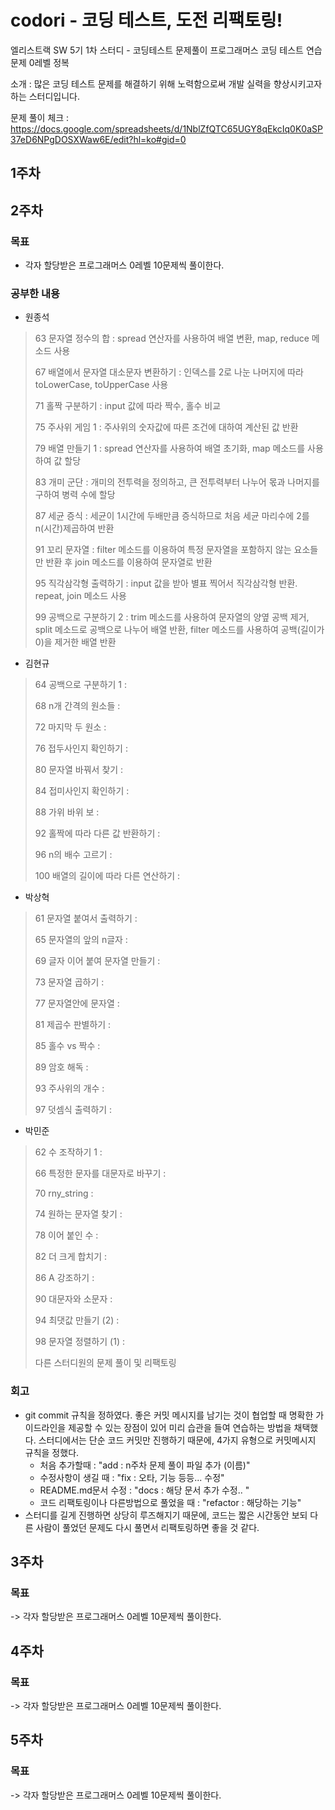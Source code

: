 # codori - **코**딩 테스트, **도**전 **리**팩토링!
엘리스트랙 SW 5기 1차 스터디 - 코딩테스트 문제풀이
프로그래머스 코딩 테스트 연습문제 0레벨 정복

소개 : 많은 코딩 테스트 문제를 해결하기 위해 노력함으로써 개발 실력을 향상시키고자 하는 스터디입니다.

문제 풀이 체크 : https://docs.google.com/spreadsheets/d/1NblZfQTC65UGY8qEkcIq0K0aSP37eD6NPgDOSXWaw6E/edit?hl=ko#gid=0

## 1주차

## 2주차
### 목표
- 각자 할당받은 프로그래머스 0레벨 10문제씩 풀이한다.
### 공부한 내용
- 원종석
> 63	문자열 정수의 합 : spread 연산자를 사용하여 배열 변환, map, reduce 메소드 사용
> 
> 67	배열에서 문자열 대소문자 변환하기 : 인덱스를 2로 나눈 나머지에 따라 toLowerCase, toUpperCase 사용
> 
> 71	홀짝 구분하기 : input 값에 따라 짝수, 홀수 비교
> 
> 75	주사위 게임 1 : 주사위의 숫자값에 따른 조건에 대하여 계산된 값 반환
> 
> 79	배열 만들기 1 : spread 연산자를 사용하여 배열 초기화, map 메소드를 사용하여 값 할당
> 
> 83	개미 군단 : 개미의 전투력을 정의하고, 큰 전투력부터 나누어 몫과 나머지를 구하여 병력 수에 할당
> 
> 87	세균 증식 : 세균이 1시간에 두배만큼 증식하므로 처음 세균 마리수에 2를 n(시간)제곱하여 반환
> 
> 91	꼬리 문자열 : filter 메소드를 이용하여 특정 문자열을 포함하지 않는 요소들만 반환 후 join 메소드를 이용하여 문자열로 반환
> 
> 95	직각삼각형 출력하기 : input 값을 받아 별표 찍어서 직각삼각형 반환. repeat, join 메소드 사용
> 
> 99	공백으로 구분하기 2 : trim 메소드를 사용하여 문자열의 양옆 공백 제거, split 메소드로 공백으로 나누어 배열 반환, filter 메소드를 사용하여 공백(길이가 0)을 제거한 배열 반환

- 김현규
> 64	공백으로 구분하기 1 :
> 
> 68	n개 간격의 원소들 :
> 
> 72	마지막 두 원소 :
> 
> 76	접두사인지 확인하기 :
> 
> 80	문자열 바꿔서 찾기 :
> 
> 84	접미사인지 확인하기 :
> 
> 88	가위 바위 보 :
> 
> 92	홀짝에 따라 다른 값 반환하기 :
> 
> 96	n의 배수 고르기 :
> 
> 100	배열의 길이에 따라 다른 연산하기 :

- 박상혁
> 61	문자열 붙여서 출력하기 :
> 
> 65	문자열의 앞의 n글자 :
> 
> 69	글자 이어 붙여 문자열 만들기 :
> 
> 73	문자열 곱하기 :
> 
> 77	문자열안에 문자열 :
> 
> 81	제곱수 판별하기 :
> 
> 85	홀수 vs 짝수 :
> 
> 89	암호 해독 :
> 
> 93	주사위의 개수 :
> 
> 97	덧셈식 출력하기 :

- 박민준
> 62	수 조작하기 1 :
> 
> 66	특정한 문자를 대문자로 바꾸기 :
> 
> 70	rny_string :
> 
> 74	원하는 문자열 찾기 :
> 
> 78	이어 붙인 수 :
> 
> 82	더 크게 합치기 :
> 
> 86	A 강조하기 :
> 
> 90	대문자와 소문자 :
> 
> 94	최댓값 만들기 (2) :
> 
> 98	문자열 정렬하기 (1) :
>
> 다른 스터디원의 문제 풀이 및 리팩토링 

### 회고
- git commit 규칙을 정하였다. 좋은 커밋 메시지를 남기는 것이 협업할 때 명확한 가이드라인을 제공할 수 있는 장점이 있어 미리 습관을 들여 연습하는 방법을 채택했다. 스터디에서는 단순 코드 커밋만 진행하기 때문에, 4가지 유형으로 커밋메시지 규칙을 정했다.
  - 처음 추가할때 : "add : n주차 문제 풀이 파일 추가 (이름)"
  - 수정사항이 생길 때 : "fix :  오타, 기능 등등... 수정"
  - README.md문서 수정 : "docs : 해당 문서 추가 수정.. "
  - 코드 리팩토링이나 다른방법으로 풀었을 때 : "refactor : 해당하는 기능"
- 스터디를 길게 진행하면 상당히 루즈해지기 때문에, 코드는 짧은 시간동안 보되 다른 사람이 풀었던 문제도 다시 풀면서 리팩토링하면 좋을 것 같다.

## 3주차
### 목표
-> 각자 할당받은 프로그래머스 0레벨 10문제씩 풀이한다.

## 4주차
### 목표
-> 각자 할당받은 프로그래머스 0레벨 10문제씩 풀이한다.

## 5주차
### 목표
-> 각자 할당받은 프로그래머스 0레벨 10문제씩 풀이한다.
